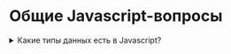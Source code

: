 # Общие Javascript-вопросы

<details>
  <summary>Какие типы данных есть в Javascript?</summary>
  <p>
    Примитивы:
    <ul>
      <li>undefined</li>
      <li>`boolean`</li>
    </ul>
  </p>
</details>